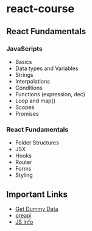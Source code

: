 # react-course

## React Fundamentals

### JavaScripts

-   Basics
-   Data types and Variables
-   Strings
-   Interpolations
-   Conditions
-   Functions (expression, dec)
-   Loop and map()
-   Scopes
-   Promises

### React Fundamentals

-   Folder Structures
-   JSX
-   Hooks
-   Router
-   Forms
-   Styling

## Important Links

-   [Get Dummy Data](https://hidaytrahman.github.io/chepo)
-   [preapi](https://github.com/hidaytrahman/preapi)
-   [JS Info](https://javascript.info/)
